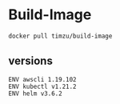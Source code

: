 # Build-Image

```bash
docker pull timzu/build-image
```

## versions

```
ENV awscli 1.19.102
ENV kubectl v1.21.2
ENV helm v3.6.2
```
